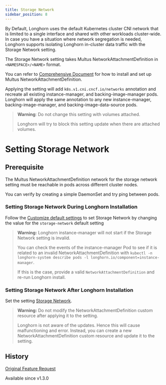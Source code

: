 ```yaml
---
title: Storage Network
sidebar_position: 8
---
```


By Default, Longhorn uses the default Kubernetes cluster CNI network that is limited to a single interface and shared with other workloads cluster-wide. In case you have a situation where network segregation is needed, Longhorn supports isolating Longhorn in-cluster data traffic with the Storage Network setting.

The Storage Network setting takes Multus NetworkAttachmentDefinition in `<NAMESPACE>/<NAME>` format.

You can refer to [Comprehensive Document](https://github.com/k8snetworkplumbingwg/multus-cni#comprehensive-documentation) for how to install and set up Multus NetworkAttachmentDefinition.

Applying the setting will add `k8s.v1.cni.cncf.io/networks` annotation and recreate all existing instance-manager, and backing-image-manager pods.
Longhorn will apply the same annotation to any new instance-manager, backing-image-manager, and backing-image-data-source pods.

> **Warning**: Do not change this setting with volumes attached.
>
> Longhorn will try to block this setting update when there are attached volumes.

# Setting Storage Network

## Prerequisite

The Multus NetworkAttachmentDefinition network for the storage network setting must be reachable in pods across different cluster nodes.

You can verify by creating a simple DaemonSet and try ping between pods.

### Setting Storage Network During Longhorn Installation
Follow the [Customize default settings](../customizing-default-settings/) to set Storage Network by changing the value for the `storage-network` default setting

> **Warning:** Longhorn instance-manager will not start if the Storage Network setting is invalid.
>
> You can check the events of the instance-manager Pod to see if it is related to an invalid NetworkAttachmentDefinition with `kubectl -n longhorn-system describe pods -l longhorn.io/component=instance-manager`.
>
> If this is the case, provide a valid `NetworkAttachmentDefinition` and re-run Longhorn install.

### Setting Storage Network After Longhorn Installation

Set the setting [Storage Network](../../../references/settings#storage-network).

> **Warning:** Do not modify the NetworkAttachmentDefinition custom resource after applying it to the setting.
>
> Longhorn is not aware of the updates. Hence this will cause malfunctioning and error. Instead, you can create a new NetworkAttachmentDefinition custom resource and update it to the setting.

## History
[Original Feature Request](https://github.com/longhorn/longhorn/issues/2285)

Available since v1.3.0
